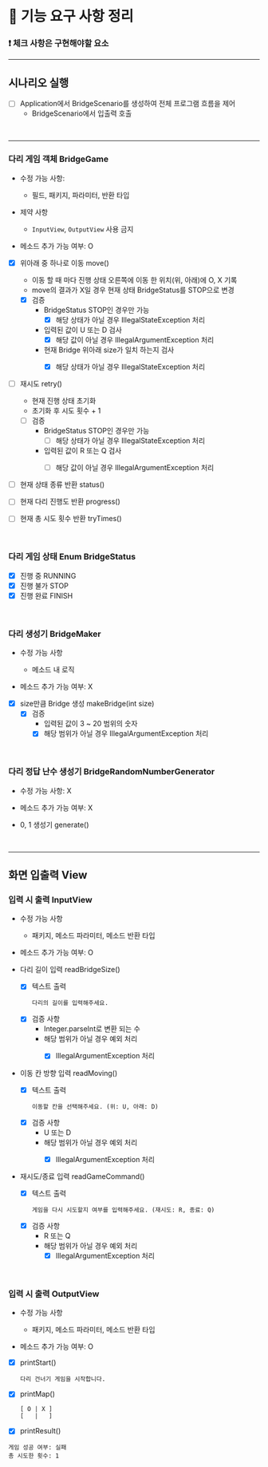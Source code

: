 # 🚀 기능 요구 사항 정리

### ❗ 체크 사항은 구현해야할 요소

<hr>

## 시나리오 실행

- [ ] Application에서 BridgeScenario를 생성하여 전체 프로그램 흐름을 제어
    - BridgeScenario에서 입출력 호출

<br/>

<hr>

### 다리 게임 객체 BridgeGame

- 수정 가능 사항:
    - 필드, 패키지, 파라미터, 반환 타입

- 제약 사항
    - `InputView`, `OutputView` 사용 금지

- 메소드 추가 가능 여부: O

- [x] 위아래 중 하나로 이동 move()
    - 이동 할 때 마다 진행 상태 오른쪽에 이동 한 위치(위, 아래)에 O, X 기록
    - move의 결과가 X일 경우 현재 상태 BridgeStatus를 STOP으로 변경
    - [x] 검증
        - BridgeStatus STOP인 경우만 가능
            - [x] 해당 상태가 아닐 경우 IllegalStateException 처리
        - 입력된 값이 U 또는 D 검사
            - [x] 해당 값이 아닐 경우 IllegalArgumentException 처리
        - 현재 Bridge 위아래 size가 일치 하는지 검사
            - [x] 해당 상태가 아닐 경우 IllegalStateException 처리


- [ ] 재시도 retry()
    - 현재 진행 상태 초기화
    - 초기화 후 시도 횟수 + 1
    - [ ] 검증
        - BridgeStatus STOP인 경우만 가능
            - [ ] 해당 상태가 아닐 경우 IllegalStateException 처리
        - 입력된 값이 R 또는 Q 검사
            - [ ] 해당 값이 아닐 경우 IllegalArgumentException 처리


- [ ] 현재 상태 종류 반환 status()


- [ ] 현재 다리 진행도 반환 progress()


- [ ] 현재 총 시도 횟수 반환 tryTimes()

<br/>

### 다리 게임 상태 Enum BridgeStatus

- [x] 진행 중 RUNNING
- [x] 진행 불가 STOP
- [x] 진행 완료 FINISH

<br/>

### 다리 생성기 BridgeMaker

- 수정 가능 사항
    - 메소드 내 로직

- 메소드 추가 가능 여부: X


- [x] size만큼 Bridge 생성 makeBridge(int size)
    - [x] 검증
        - 입력된 값이 3 ~ 20 범위의 숫자
        - [x] 해당 범위가 아닐 경우 IllegalArgumentException 처리

<br/>

### 다리 정답 난수 생성기 BridgeRandomNumberGenerator

- 수정 가능 사항: X
- 메소드 추가 가능 여부: X


- 0, 1 생성기 generate()

<br/>

<hr>

## 화면 입출력 View

### 입력 시 출력 InputView

- 수정 가능 사항
    - 패키지, 메소드 파라미터, 메소드 반환 타입

- 메소드 추가 가능 여부: O


- 다리 길이 입력 readBridgeSize()
    - [x] 텍스트 출력
      ```
      다리의 길이를 입력해주세요.
      ```
    - [x] 검증 사항
        - Integer.parseInt로 변환 되는 수
        - 해당 범위가 아닐 경우 예외 처리
            - [x] IllegalArgumentException 처리


- 이동 칸 방향 입력 readMoving()
    - [x] 텍스트 출력
      ```
      이동할 칸을 선택해주세요. (위: U, 아래: D)
      ```
    - [x] 검증 사항
        - U 또는 D
        - 해당 범위가 아닐 경우 예외 처리
            - [x] IllegalArgumentException 처리


- 재시도/종료 입력 readGameCommand()
    - [x] 텍스트 출력
      ```
      게임을 다시 시도할지 여부를 입력해주세요. (재시도: R, 종료: Q)
      ```
    - [x] 검증 사항
        - R 또는 Q
        - 해당 범위가 아닐 경우 예외 처리
            - [x] IllegalArgumentException 처리

<br/>

### 입력 시 출력 OutputView

- 수정 가능 사항
    - 패키지, 메소드 파라미터, 메소드 반환 타입

- 메소드 추가 가능 여부: O


- [x] printStart()
  ```
  다리 건너기 게임을 시작합니다.
  ```

- [x] printMap()
  ```
  [ O | X ]
  [   |   ]
  ```

- [x]  printResult()
  ```
  게임 성공 여부: 실패
  총 시도한 횟수: 1
  ```

<br/>
    
